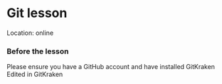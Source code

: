 # Git lesson

Location: online

### Before the lesson

Please ensure you have a GitHub account and have installed GitKraken
Edited in GitKraken
